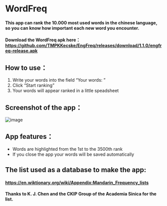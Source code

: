 # WordFreq
#### This app can rank the 10.000 most used words in the chinese language, so you can know how important each new word you encounter. 
#### Download the WordFreq apk here： https://github.com/TMPKKecske/EngFreq/releases/download/1.1.0/engfreq-release.apk
## How to use：
1. Write your words into the field “Your words: ”
2. Click “Start ranking”
3. Your words will appear ranked in a little speadsheet
## Screenshot of the app：
![image](https://github.com/TMPKKecske/WordFreq/assets/60364668/343ced17-dfc4-42fd-8368-c60e04dd9115)
## App features：
- Words are highlighted from the 1st to the 3500th rank
- If you close the app your words will be saved automatically 
## The list used as a database to make the app:
#### https://en.wiktionary.org/wiki/Appendix:Mandarin_Frequency_lists
#### Thanks to K. J. Chen and the CKIP Group of the Academia Sinica for the list. 

